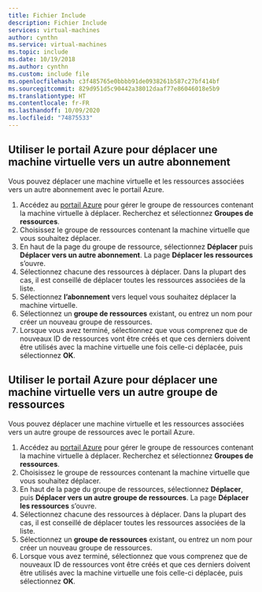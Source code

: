 ```yaml
---
title: Fichier Include
description: Fichier Include
services: virtual-machines
author: cynthn
ms.service: virtual-machines
ms.topic: include
ms.date: 10/19/2018
ms.author: cynthn
ms.custom: include file
ms.openlocfilehash: c3f485765e0bbbb91de0938261b587c27bf414bf
ms.sourcegitcommit: 829d951d5c90442a38012daaf77e86046018e5b9
ms.translationtype: HT
ms.contentlocale: fr-FR
ms.lasthandoff: 10/09/2020
ms.locfileid: "74875533"
---
```

## <a name="use-the-azure-portal-to-move-a-vm-to-a-different-subscription"></a>Utiliser le portail Azure pour déplacer une machine virtuelle vers un autre abonnement
Vous pouvez déplacer une machine virtuelle et les ressources associées vers un autre abonnement avec le portail Azure.

1. Accédez au [portail Azure](https://portal.azure.com) pour gérer le groupe de ressources contenant la machine virtuelle à déplacer. Recherchez et sélectionnez **Groupes de ressources**.
2. Choisissez le groupe de ressources contenant la machine virtuelle que vous souhaitez déplacer.
3. En haut de la page du groupe de ressource, sélectionnez **Déplacer** puis **Déplacer vers un autre abonnement**. La page **Déplacer les ressources** s’ouvre.
4. Sélectionnez chacune des ressources à déplacer. Dans la plupart des cas, il est conseillé de déplacer toutes les ressources associées de la liste.
5. Sélectionnez **l’abonnement** vers lequel vous souhaitez déplacer la machine virtuelle.
6. Sélectionnez un **groupe de ressources** existant, ou entrez un nom pour créer un nouveau groupe de ressources.
7. Lorsque vous avez terminé, sélectionnez que vous comprenez que de nouveaux ID de ressources vont être créés et que ces derniers doivent être utilisés avec la machine virtuelle une fois celle-ci déplacée, puis sélectionnez **OK**.

## <a name="use-the-azure-portal-to-move-a-vm-to-another-resource-group"></a>Utiliser le portail Azure pour déplacer une machine virtuelle vers un autre groupe de ressources
Vous pouvez déplacer une machine virtuelle et les ressources associées vers un autre groupe de ressources avec le portail Azure.

1. Accédez au [portail Azure](https://portal.azure.com) pour gérer le groupe de ressources contenant la machine virtuelle à déplacer. Recherchez et sélectionnez **Groupes de ressources**.
2. Choisissez le groupe de ressources contenant la machine virtuelle que vous souhaitez déplacer.
3. En haut de la page du groupe de ressources, sélectionnez **Déplacer**, puis **Déplacer vers un autre groupe de ressources**. La page **Déplacer les ressources** s’ouvre.
4. Sélectionnez chacune des ressources à déplacer. Dans la plupart des cas, il est conseillé de déplacer toutes les ressources associées de la liste.
5. Sélectionnez un **groupe de ressources** existant, ou entrez un nom pour créer un nouveau groupe de ressources.
6. Lorsque vous avez terminé, sélectionnez que vous comprenez que de nouveaux ID de ressources vont être créés et que ces derniers doivent être utilisés avec la machine virtuelle une fois celle-ci déplacée, puis sélectionnez **OK**.

